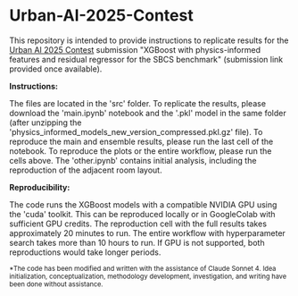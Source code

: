 # Urban-AI-2025-Contest

This repository is intended to provide instructions to replicate results for the [Urban AI 2025 Contest](https://openreview.net/group?id=NeurIPS.cc/2025/Workshop/UrbanAI&referrer=%5BHomepage%5D(%2F)#tab-recent-activity) submission "XGBoost with physics-informed features and residual
regressor for the SBCS benchmark" (submission link provided once available).

**Instructions:**

The files are located in the 'src' folder. To replicate the results, please download the 'main.ipynb' notebook and the '.pkl' model in the same folder (after unzipping the 'physics_informed_models_new_version_compressed.pkl.gz' file). To reproduce the main and ensemble results, please run the last cell of the notebook. To reproduce the plots or the entire workflow, please run the cells above. The 'other.ipynb' contains initial analysis, including the reproduction of the adjacent room layout.

**Reproducibility:**

The code runs the XGBoost models with a compatible NVIDIA GPU using the 'cuda' toolkit. This can be reproduced locally or in GoogleColab with sufficient GPU credits. The reproduction cell with the full results takes approximately 20 minutes to run. The entire workflow with hyperparameter search takes more than 10 hours to run. If GPU is not supported, both reproductions would take longer periods. 

<sub>*The code has been modified and written with the assistance of Claude Sonnet 4. Idea initialization, conceptualization, methodology development, investigation, and writing have been done without assistance.</sub>
